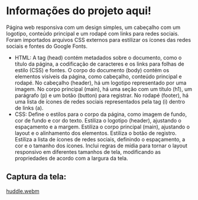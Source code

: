 # Informações do projeto aqui!

Página web responsiva com um design simples, um cabeçalho com um logotipo, conteúdo principal e um rodapé com links para redes sociais. Foram importados arquivos CSS externos para estilizar os ícones das redes sociais e fontes do Google Fonts.

* HTML: A tag (head) contém metadados sobre o documento, como o título da página, a codificação de caracteres e os links para folhas de estilo (CSS) e fontes. O corpo do documento (body) contém os elementos visíveis da página, como cabeçalho, conteúdo principal e rodapé. No cabeçalho (header), há um logotipo representado por uma imagem. No corpo principal (main), há uma seção com um título (h1), um parágrafo (p) e um botão (button) para registrar. No rodapé (footer), há uma lista de ícones de redes sociais representados pela tag (i) dentro de links (a).
* CSS: Define o estilos para o corpo da página, como imagem de fundo, cor de fundo e cor do texto. Estiliza o logotipo (header), ajustando o espaçamento e a margem. Estiliza o corpo principal (main), ajustando o layout e o alinhamento dos elementos. Estiliza o botão de registro. Estiliza a lista de ícones de redes sociais, definindo o espaçamento, a cor e o tamanho dos ícones.
Inclui regras de mídia para tornar o layout responsivo em diferentes tamanhos de tela, modificando as propriedades de acordo com a largura da tela.

## Captura da tela:
[huddle.webm](https://github.com/77971904/QUEST-HTML-E-CSS-AVAN-ADO-/assets/108705247/f09bcdfb-60fe-4630-a122-303fc8a168fd)
